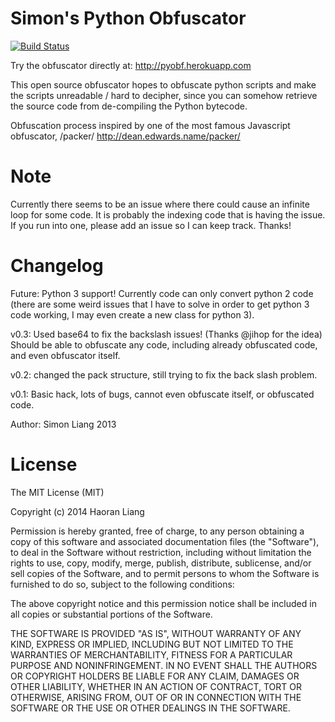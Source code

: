 Simon's Python Obfuscator
=========================

[![Build Status](https://travis-ci.org/lhr0909/PythonObfuscator.png?branch=master)](https://travis-ci.org/lhr0909/PythonObfuscator)

Try the obfuscator directly at: http://pyobf.herokuapp.com

This open source obfuscator hopes to obfuscate python scripts and make the scripts unreadable / hard to decipher, since you can somehow retrieve the source code from de-compiling the Python bytecode.

Obfuscation process inspired by one of the most famous Javascript obfuscator, /packer/
http://dean.edwards.name/packer/

Note
====

Currently there seems to be an issue where there could cause an infinite loop for some code. It is probably the indexing code that is having the issue. If you run into one, please add an issue so I can keep track. Thanks!

Changelog
=========

Future: Python 3 support! Currently code can only convert python 2 code (there are some weird issues that I have to solve in order to get python 3 code working, I may even create a new class for python 3).

v0.3: Used base64 to fix the backslash issues! (Thanks @jihop for the idea) Should be able to obfuscate any code, including already obfuscated code, and even obfuscator itself.

v0.2: changed the pack structure, still trying to fix the back slash problem.

v0.1: Basic hack, lots of bugs, cannot even obfuscate itself, or obfuscated code.

Author: Simon Liang
2013

License
=======

The MIT License (MIT)

Copyright (c) 2014 Haoran Liang

Permission is hereby granted, free of charge, to any person obtaining a copy
of this software and associated documentation files (the "Software"), to deal
in the Software without restriction, including without limitation the rights
to use, copy, modify, merge, publish, distribute, sublicense, and/or sell
copies of the Software, and to permit persons to whom the Software is
furnished to do so, subject to the following conditions:

The above copyright notice and this permission notice shall be included in
all copies or substantial portions of the Software.

THE SOFTWARE IS PROVIDED "AS IS", WITHOUT WARRANTY OF ANY KIND, EXPRESS OR
IMPLIED, INCLUDING BUT NOT LIMITED TO THE WARRANTIES OF MERCHANTABILITY,
FITNESS FOR A PARTICULAR PURPOSE AND NONINFRINGEMENT. IN NO EVENT SHALL THE
AUTHORS OR COPYRIGHT HOLDERS BE LIABLE FOR ANY CLAIM, DAMAGES OR OTHER
LIABILITY, WHETHER IN AN ACTION OF CONTRACT, TORT OR OTHERWISE, ARISING FROM,
OUT OF OR IN CONNECTION WITH THE SOFTWARE OR THE USE OR OTHER DEALINGS IN
THE SOFTWARE.
